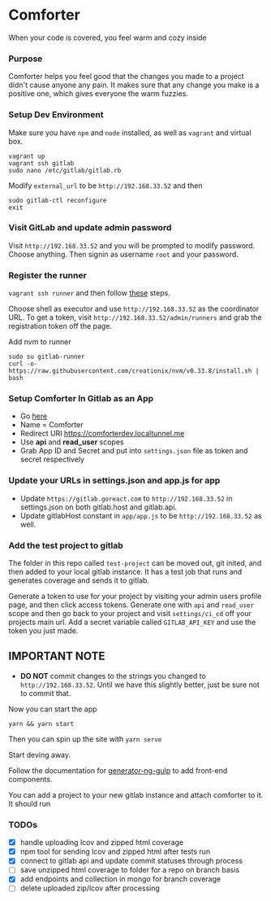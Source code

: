 # Comforter
When your code is covered, you feel warm and cozy inside

### Purpose
Comforter helps you feel good that the changes you made to a project didn't cause anyone any pain.  It makes sure that any change you make is a positive one, which gives everyone the warm fuzzies.

### Setup Dev Environment
Make sure you have `npm` and `node` installed, as well as `vagrant` and virtual box.

```shell
vagrant up
vagrant ssh gitlab
sudo nano /etc/gitlab/gitlab.rb
```

Modify `external_url` to be `http://192.168.33.52` and then

```shell
sudo gitlab-ctl reconfigure
exit
```

### Visit GitLab and update admin password
Visit `http://192.168.33.52` and you will be prompted to modify password.  Choose anything.  Then signin as username `root` and your password.

### Register the runner

`vagrant ssh runner` and then follow [these](https://docs.gitlab.com/runner/register/index.html) steps.

Choose shell as executor and use `http://192.168.33.52` as the coordinator URL.  To get a token,
visit `http://192.168.33.52/admin/runners` and grab the registration token off the page.

Add nvm to runner
```
sudo su gitlab-runner
curl -o- https://raw.githubusercontent.com/creationix/nvm/v0.33.8/install.sh | bash
```

### Setup Comforter In Gitlab as an App
* Go [here](http://192.168.33.52/admin/applications/new)
* Name = Comforter
* Redirect URI https://comforterdev.localtunnel.me
* Use **api** and **read_user** scopes
* Grab App ID and Secret and put into `settings.json` file as token and secret respectively

### Update your URLs in settings.json and app.js for app
* Update `https://gitlab.goreact.com` to `http://192.168.33.52` in settings.json on both gitlab.host and gitlab.api.
* Update gitlabHost constant in `app/app.js` to be `http://192.168.33.52` as well.

### Add the test project to gitlab
The folder in this repo called `test-project` can be moved out, git inited, and then added to your local gitlab instance.  It has a test job that runs and generates coverage and sends it to gitlab.

Generate a token to use for your project by visiting your admin users profile page, and then click access tokens.  Generate one with `api` and `read_user` scope and then go back to your project and visit `settings/ci_cd` off your projects main url.  Add a secret variable called `GITLAB_API_KEY` and use the token you just made.

## IMPORTANT NOTE
* **DO NOT** commit changes to the strings you changed to `http://192.168.33.52`.  Until we have this slightly better, just be sure not to commit that.

Now you can start the app
```
yarn && yarn start
```

Then you can spin up the site with `yarn serve`

Start deving away.

Follow the documentation for [generator-ng-gulp](https://github.com/erikdonohoo/generator-ng-gulp) to add front-end components.

You can add a project to your new gitlab instance and attach comforter to it.
It should run

### TODOs

* [x] handle uploading lcov and zipped html coverage
* [x] npm tool for sending lcov and zipped html after tests run
* [x] connect to gitlab api and update commit statuses through process
* [ ] save unzipped html coverage to folder for a repo on branch basis
* [x] add endpoints and collection in mongo for branch coverage
* [ ] delete uploaded zip/lcov after processing

